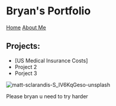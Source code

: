 # Bryan's Portfolio
[Home](README.md) [About Me](about.md)

## Projects:
- [US Medical Insurance Costs]
- Project 2
- Porject 3

![matt-sclarandis-S_IV6KqGeso-unsplash](https://user-images.githubusercontent.com/79688274/110343473-7eaa2a00-8067-11eb-86ee-da381b47f102.jpg)

Please bryan u need to try harder
      
